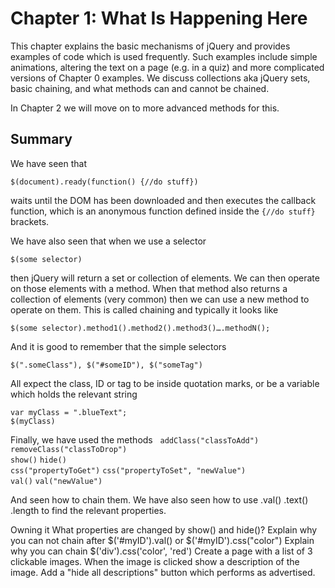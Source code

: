 # Chapter 1: What Is Happening Here 

This chapter explains the basic mechanisms of jQuery and provides examples of code which is used frequently. Such examples include simple animations, altering the text on a page (e.g. in a quiz) and more complicated versions of Chapter 0 examples. We discuss collections aka jQuery sets, basic chaining, and what methods can and cannot be chained.

In Chapter 2 we will move on to more advanced methods for this.































































## Summary

We have seen that 
  
    $(document).ready(function() {//do stuff}) 
    
waits until the DOM has been downloaded and then executes the callback function, which is an anonymous function defined inside the `{//do stuff}` brackets. 

We have also seen that when we use a selector 

    $(some selector) 
    
then jQuery will return a set or collection of elements. We can then operate on those elements with a method.  When that method also returns a collection of elements (very common) then we can use a new method to operate on them. This is called chaining and typically it looks like 

    $(some selector).method1().method2().method3()….methodN(); 
    
And it is good to remember that the simple selectors 

    $(".someClass"), $("#someID"), $("someTag")
    
All expect the class, ID or tag to be inside quotation marks, or be a variable which holds the relevant string 

    var myClass = ".blueText"; 
    $(myClass)
    
Finally, we have used the methods  
`addClass("classToAdd")`  `removeClass("classToDrop")` <br>
`show()`  `hide()` <br>
`css("propertyToGet")`  `css("propertyToSet", "newValue")`  <br>
`val()` `val("newValue")` <br>

And seen how to chain them. We have also seen how to use 
           .val()         .text()         .length 
to find the relevant  properties.

Owning it
What properties are changed by show() and hide()?
Explain why you can not chain after $('#myID').val() or $('#myID').css("color")
Explain why you can chain $('div').css('color', 'red')
Create a page with a list of 3 clickable images.  When the image is clicked show a description of the image.  Add a "hide all descriptions" button which performs as advertised.  


















